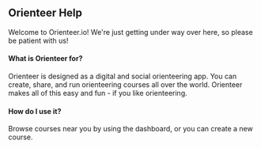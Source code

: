 ## Orienteer Help

Welcome to Orienteer.io!  We're just getting under way over here, so
please be patient with us!

#### What is Orienteer for?

Orienteer is designed as a digital and social orienteering app.  You
can create, share, and run orienteering courses all over the world.
Orienteer makes all of this easy and fun - if you like orienteering.

#### How do I use it?

Browse courses near you by using the <a
ui-sref="logged-in.dash">dashboard</a>, or you can <a
ui-sref="logged-in.create-course">create a new course</a>.
